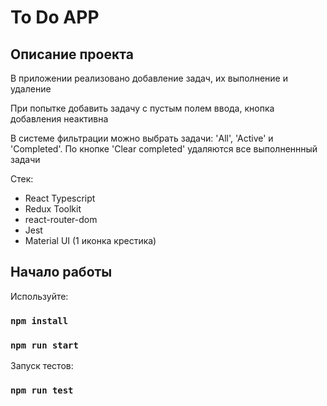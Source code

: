 # To Do APP

## Описание проекта

В приложении реализовано добавление задач, их выполнение и удаление

При попытке добавить задачу с пустым полем ввода, кнопка добавления неактивна

В системе фильтрации можно выбрать задачи: 'All', 'Active' и 'Completed'.
По кнопке 'Clear completed' удаляются все выполненнный задачи

Стек:
- React Typescript
- Redux Toolkit
- react-router-dom
- Jest
- Material UI (1 иконка крестика)

## Начало работы

Используйте:

### `npm install`
### `npm run start`


Запуск тестов:

### `npm run test`
